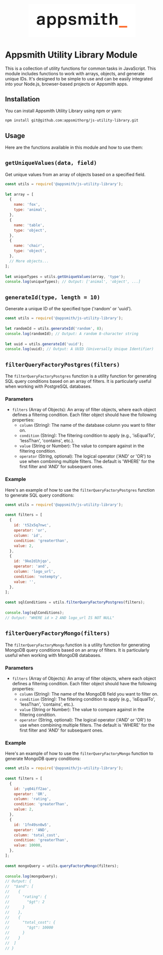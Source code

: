 <p align="center">
<a href="https://www.appsmith.com?utm_source=github&utm_medium=organic&utm_campaign=readme">
  <img src="static/appsmith_logo_white.png" alt="Appsmith Logo" width="350">
</a>
</p>

# Appsmith Utility Library Module

This is a collection of utility functions for common tasks in JavaScript. This module includes functions to work with arrays, objects, and generate unique IDs. It's designed to be simple to use and can be easily integrated into your Node.js, browser-based projects or Appsmith apps.

## Installation

You can install Appsmith Utility Library using npm or yarn:

```bash
npm install git@github.com:appsmithorg/js-utility-library.git
```

## Usage

Here are the functions available in this module and how to use them:

## `getUniqueValues(data, field)`

Get unique values from an array of objects based on a specified field.

```javascript
const utils = require('@appsmith/js-utility-library');

let array = [
  {
    name: 'fox',
    type: 'animal',
  },
  {
    name: 'table',
    type: 'object',
  },
  {
    name: 'chair',
    type: 'object',
  },
  // More objects...
];

let uniqueTypes = utils.getUniqueValues(array, 'type');
console.log(uniqueTypes); // Output: ['animal', 'object', ...]
```

## `generateId(type, length = 10)`

Generate a unique ID of the specified type ('random' or 'uuid').

```javascript
const utils = require('@appsmith/js-utility-library');

let randomId = utils.generateId('random', 8);
console.log(randomId); // Output: A random 8-character string

let uuid = utils.generateId('uuid');
console.log(uuid); // Output: A UUID (Universally Unique Identifier)
```

## `filterQueryFactoryPostgres(filters)`

The `filterQueryFactoryPostgres` function is a utility function for generating SQL query conditions based on an array of filters. It is particularly useful when working with PostgreSQL databases.

### Parameters

- `filters` (Array of Objects): An array of filter objects, where each object defines a filtering condition. Each filter object should have the following properties:
  - `column` (String): The name of the database column you want to filter on.
  - `condition` (String): The filtering condition to apply (e.g., 'isEqualTo', 'lessThan', 'contains', etc.).
  - `value` (String or Number): The value to compare against in the filtering condition.
  - `operator` (String, optional): The logical operator ('AND' or 'OR') to use when combining multiple filters. The default is 'WHERE' for the first filter and 'AND' for subsequent ones.

### Example

Here's an example of how to use the `filterQueryFactoryPostgres` function to generate SQL query conditions:

```javascript
const utils = require('@appsmith/js-utility-library');

const filters = [
  {
    id: 't52x5q7nwc',
    operator: 'or',
    column: 'id',
    condition: 'greaterthan',
    value: 2,
  },
  {
    id: '9ke2d1hjqo',
    operator: 'and',
    column: 'logo_url',
    condition: 'notempty',
    value: '',
  },
];

const sqlConditions = utils.filterQueryFactoryPostgres(filters);

console.log(sqlConditions);
// Output: "WHERE id > 2 AND logo_url IS NOT NULL"
```

## `filterQueryFactoryMongo(filters)`

The `filterQueryFactoryMongo` function is a utility function for generating MongoDB query conditions based on an array of filters. It is particularly useful when working with MongoDB databases.

### Parameters

- `filters` (Array of Objects): An array of filter objects, where each object defines a filtering condition. Each filter object should have the following properties:
  - `column` (String): The name of the MongoDB field you want to filter on.
  - `condition` (String): The filtering condition to apply (e.g., 'isEqualTo', 'lessThan', 'contains', etc.).
  - `value` (String or Number): The value to compare against in the filtering condition.
  - `operator` (String, optional): The logical operator ('AND' or 'OR') to use when combining multiple filters. The default is 'WHERE' for the first filter and 'AND' for subsequent ones.

### Example

Here's an example of how to use the `filterQueryFactoryMongo` function to generate MongoDB query conditions:

```javascript
const utils = require('@appsmith/js-utility-library');

const filters = [
  {
    id: 'yq04iff2ao',
    operator: 'OR',
    column: 'rating',
    condition: 'greaterThan',
    value: 2,
  },
  {
    id: '1fn49sn0w5',
    operator: 'AND',
    column: 'total_cost',
    condition: 'greaterThan',
    value: 10000,
  },
];

const mongoQuery = utils.queryFactoryMongo(filters);

console.log(mongoQuery);
// Output: {
//  "$and": [
//    {
//      "rating": {
//        "$gt": 2
//      }
//    },
//    {
//      "total_cost": {
//        "$gt": 10000
//      }
//    }
//  ]
// }
```
